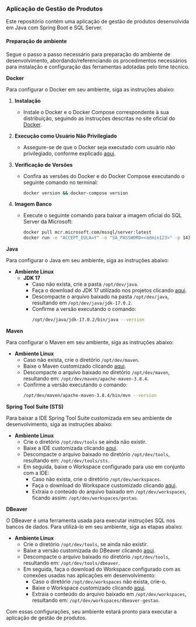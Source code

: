 ### Aplicação de Gestão de Produtos

Este repositório contém uma aplicação de gestão de produtos desenvolvida em Java com Spring Boot e SQL Server.

#### Preparação de ambiente
Segue o passo a passo necessário para preparação do ambiente de desenvolvimento, abordando/referenciando os procedimentos necessários para instalação e configuração das ferramentas adotadas pelo time técnico.

**Docker**

Para configurar o Docker em seu ambiente, siga as instruções abaixo:

1. **Instalação**
   - Instale o Docker e o Docker Compose correspondente à sua distribuição, seguindo as instruções descritas no site oficial do [Docker](https://www.docker.com/).

2. **Execução como Usuário Não Privilegiado**
   - Assegure-se de que o Docker seja executado com usuário não privilegiado, conforme explicado [aqui](https://docs.docker.com/engine/install/linux-postinstall/).

3. **Verificação de Versões**
   - Confira as versões do Docker e do Docker Compose executando o seguinte comando no terminal:
     ```bash
     docker version && docker-compose version
     ```
     
4. **Imagem Banco**
   - Execute o seguinte comando para baixar a imagem oficial do SQL Server da Microsoft:
     ```bash
     docker pull mcr.microsoft.com/mssql/server:latest
     docker run -e "ACCEPT_EULA=Y" -e "SA_PASSWORD=<admin123>" -p 1433:1433 --name meu-sqlserver -d mcr.microsoft.com/mssql/server:latest
     ```

**Java**

Para configurar o Java em seu ambiente, siga as instruções abaixo:

- **Ambiente Linux**
  - **JDK 17**
    - Caso não exista, crie a pasta `/opt/dev/java`.
    - Faça o download do JDK 17 utilizado nos projetos clicando [aqui](https://drive.google.com/file/d/16X7oToMl349z3KiPh1vCwUnXv7RM5K6i/view?usp=drive_link).
    - Descompacte o arquivo baixado na pasta `/opt/dev/java`, resultando em `/opt/dev/java/jdk-17.0.2`.
    - Confirme a versão executando o comando:
       ```bash
       /opt/dev/java/jdk-17.0.2/bin/java --version
       ```

**Maven**

Para configurar o Maven em seu ambiente, siga as instruções abaixo:

- **Ambiente Linux**
  - Caso não exista, crie o diretório `/opt/dev/maven`.
  - Baixe o Maven customizado clicando [aqui](https://drive.google.com/file/d/1fhkRqmmqLgI1SeocFluXgkeqjunpU9b_/view?usp=drive_link).
  - Descompacte o arquivo baixado no diretório `/opt/dev/maven`, resultando em: `/opt/dev/maven/apache-maven-3.8.4`.
  - Confirme a versão executando o comando:
     ```bash
     /opt/dev/maven/apache-maven-3.8.4/bin/mvn --version
     ```

**Spring Tool Suite (STS)**

Para baixar a IDE Spring Tool Suite customizada em seu ambiente de desenvolvimento, siga as instruções abaixo:

- **Ambiente Linux**
  - Crie o diretório `/opt/dev/tools` se ainda não existir.
  - Baixe a IDE customizada clicando [aqui](https://drive.google.com/file/d/1kH2oMihIqa5vq0DFNMQ7R8MpQhVsePY5/view?usp=drive_link).
  - Descompacte o arquivo baixado no diretório `/opt/dev/tools`, resultando em: `/opt/dev/tools/sts`.
  - Em seguida, baixe o Workspace configurado para uso em conjunto com a IDE:
     - Caso não exista, crie o diretório `/opt/dev/workspaces`.
     - Faça o download do Workspace customizado clicando [aqui](https://drive.google.com/file/d/1V_zIG43EzpFXDbtUcltTKcVTD7SiMgXy/view?usp=drive_link).
     - Extraia o conteúdo do arquivo baixado em `/opt/dev/workspaces`, ficando assim: `/opt/dev/workspaces/gestao`.

**DBeaver**

O DBeaver é uma ferramenta usada para executar instruções SQL nos bancos de dados. Para utilizá-lo em seu ambiente, siga as etapas abaixo:

- **Ambiente Linux**
  - Crie o diretório `/opt/dev/tools`, se ainda não existir.
  - Baixe a versão customizada do DBeaver clicando [aqui](https://drive.google.com/file/d/1HL7pHzxcUgiSJ_w2-McjQLugseDD5qs8/view?usp=drive_link).
  - Descompacte o arquivo baixado no diretório `/opt/dev/tools`, resultando em: `/opt/dev/tools/dbeaver`.
  - Em seguida, faça o download do Workspace configurado com as conexões usadas nas aplicações em desenvolvimento:
     - Caso o diretório `/opt/dev/workspaces` não exista, crie-o.
     - Baixe o Workspace customizado clicando [aqui](https://drive.google.com/file/d/1Pzz9B_gUPROedFo_-AxftB6trNh-9lQK/view?usp=drive_link).
     - Extraia o conteúdo do arquivo baixado em `/opt/dev/workspaces`, resultando em: `/opt/dev/workspaces/dbeaver-gestao`.

Com essas configurações, seu ambiente estará pronto para executar a aplicação de gestão de produtos.